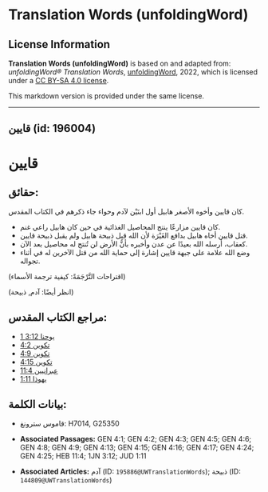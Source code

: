 # Translation Words (unfoldingWord)

## License Information

**Translation Words (unfoldingWord)** is based on and adapted from: _unfoldingWord® Translation Words_, [unfoldingWord](https://unfoldingword.org/utw), 2022, which is licensed under a [CC BY-SA 4.0 license](https://creativecommons.org/licenses/by-sa/4.0/legalcode.en).

This markdown version is provided under the same license.



--------------------------------

## قايين (id: 196004)

قايين
=====

حقائق:
------

كان قايين وأخوه الأصغر هابيل أول ابنَيْن لآدم وحواء جاء ذكرهم في الكتاب المقدس.

* كان قايين مزارعًا ينتج المحاصيل الغذائية في حين كان هابيل راعي غنم.
* قتل قايين أخاه هابيل بدافع الغَيْرَة لأن الله قبِل ذبيحة هابيل ولم يقبل ذبيحة قايين.
* كعقاب، أرسله الله بعيدًا عن عدن وأخبره بأنَّ الأرض لن تُنتج له محاصيل بعد الآن.
* وضع الله علامة على جبهة قايين إشارة إلى حماية الله من قتل الآخرين له في أثناء تجواله.

(اقتراحات التَّرْجَمَةً: كيفية ترجمة الأسماء)

(انظر أيضًا: آدم, ذبيحة)

مراجع الكتاب المقدس:
--------------------

* [1 يوحنا 3:12](https://ref.ly/1John3:12)
* [تكوين 4:2](https://ref.ly/Gen4:2)
* [تكوين 4:9](https://ref.ly/Gen4:9)
* [تكوين 4:15](https://ref.ly/Gen4:15)
* [عبرانيين 11:4](https://ref.ly/Heb11:4)
* [يهوذا 1:11](https://ref.ly/Jude1:11)

بيانات الكلمة:
--------------

* قاموس سترونغ: H7014, G25350

* **Associated Passages:** GEN 4:1; GEN 4:2; GEN 4:3; GEN 4:5; GEN 4:6; GEN 4:8; GEN 4:9; GEN 4:13; GEN 4:15; GEN 4:16; GEN 4:17; GEN 4:24; GEN 4:25; HEB 11:4; 1JN 3:12; JUD 1:11
* **Associated Articles:** آدم (ID: `195886@UWTranslationWords`); ذبيحة (ID: `144809@UWTranslationWords`)

